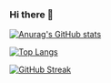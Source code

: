 ### Hi there 👋

[![Anurag's GitHub stats](https://github-readme-stats.vercel.app/api?username=andlicon&show_icons=true&theme=merko&bg_color=00000000)](https://github.com/andlicon/github-readme-stats)

[![Top Langs](https://github-readme-stats.vercel.app/api/top-langs/?username=andlicon&theme=merko&bg_color=00000000)](https://github.com/andlicon/github-readme-stats)

[![GitHub Streak](https://streak-stats.demolab.com/?user=andlicon&theme=dark)](https://git.io/streak-stats)

<!--
**andlicon/andlicon** is a ✨ _special_ ✨ repository because its `README.md` (this file) appears on your GitHub profile.

Here are some ideas to get you started:

- 🔭 I’m currently working on ...
- 🌱 I’m currently learning ...
- 👯 I’m looking to collaborate on ...
- 🤔 I’m looking for help with ...
- 💬 Ask me about ...
- 📫 How to reach me: ...
- 😄 Pronouns: ...
- ⚡ Fun fact: ...
-->
